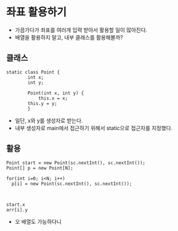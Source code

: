 # 좌표 활용하기
* 가끔가다가 좌표를 여러개 입력 받아서 활용할 일이 많아진다.
* 배열을 활용하지 말고, 내부 클래스를 활용해볼까?

## 클래스
    static class Point {
	    	int x;
		    int y;

		    Point(int x, int y) {
		    	this.x = x;
			this.y = y;
		    }
* 일단, x와 y를 생성자로 받는다.
* 내부 생성자로 main에서 접근하기 위해서 static으로 접근자를 지정했다.

## 활용
    Point start = new Point(sc.nextInt(), sc.nextInt());
    Point[] p = new Point[N];
    
    for(int i=0; i<N; i++)
      p[i] = new Point(sc.nextInt(), sc.nextInt());			


    
    start.x
    arr[i].y
    
* 오 배열도 가능하다니
